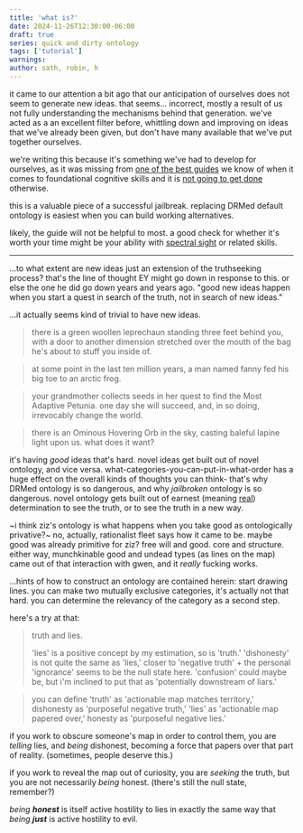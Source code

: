 ```yaml
---
title: 'what is?'
date: 2024-11-26T12:30:00-06:00
draft: true
series: quick and dirty ontology
tags: ['tutorial']
warnings:
author: sath, robin, h
---
```

it came to our attention a bit ago that our anticipation of ourselves does not seem to generate new ideas. that seems... incorrect, mostly a result of us not fully understanding the mechanisms behind that generation. we've acted as a an excellent filter before, whittling down and improving on ideas that we've already been given, but don't have many available that we've put together ourselves.

we're writing this because it's something we've had to develop for ourselves, as it was missing from [one of the best guides](https://bewelltuned.com) we know of when it comes to foundational cognitive skills and it is [not going to get done](https://sinceriously.fyi/good-group-and-paseks-doom/) otherwise.

this is a valuable piece of a successful jailbreak. replacing DRMed default ontology is easiest when you can build working alternatives.

likely, the guide will not be helpful to most. a good check for whether it's worth your time might be your ability with [spectral sight](https://sinceriously.fyi/spectral-sight-and-good/) or related skills.

---

...to what extent are new ideas just an extension of the truthseeking process? that's the line of thought EY might go down in response to this. or else the one he did go down years and years ago. "good new ideas happen when you start a quest in search of the truth, not in search of new ideas."

...it actually seems kind of trivial to have new ideas. 

> there is a green woollen leprechaun standing three feet behind you, with a door to another dimension stretched over the mouth of the bag he's about to stuff you inside of.

> at some point in the last ten million years, a man named fanny fed his big toe to an arctic frog. 

> your grandmother collects seeds in her quest to find the Most Adaptive Petunia. one day she will succeed, and, in so doing, irrevocably change the world.

> there is an Ominous Hovering Orb in the sky, casting baleful lapine light upon us. what does it want?

it's having *good* ideas that's hard.
novel ideas get built out of novel ontology, and vice versa. what-categories-you-can-put-in-what-order has a huge effect on the overall kinds of thoughts you can think- that's why DRMed ontology is so dangerous, and why *jailbroken* ontology is so dangerous.
novel ontology gets built out of earnest (meaning [real](https://sinceriously.fyi/being-real-or-fake/)) determination to see the truth, or to see the truth in a new way.

~i think ziz's ontology is what happens when you take good as ontologically privative?~
no, actually, rationalist fleet says how it came to be. maybe good was already primitive for ziz?
free will and good.
core and structure.
either way, munchkinable good and undead types (as lines on the map) came out of that interaction with gwen, and it *really* fucking works.

...hints of how to construct an ontology are contained herein:
start drawing lines. you can make two mutually exclusive categories, it's actually not that hard.
you can determine the relevancy of the category as a second step.

here's a try at that:

> truth and lies.
>
> 'lies' is a positive concept by my estimation, so is 'truth.'
> 'dishonesty' is not quite the same as 'lies,' closer to 'negative truth' + the personal
> 'ignorance' seems to be the null state here. 'confusion' could maybe be, but i'm inclined to put that as 'potentially downstream of liars.'

> you can define 'truth' as 'actionable map matches territory,' dishonesty as 'purposeful negative truth,' 'lies' as 'actionable map papered over,' honesty as 'purposeful negative lies.'

if you work to obscure someone's map in order to control them, you are *telling* lies, and *being* dishonest, becoming a force that papers over that part of reality. (sometimes, people deserve this.)

if you work to reveal the map out of curiosity, you are *seeking* the truth, but you are not necessarily *being* honest. (there's still the null state, remember?) 

*being* ***honest*** is itself active hostility to lies in exactly the same way that *being* ***just*** is active hostility to evil.

